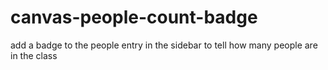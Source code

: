 # canvas-people-count-badge
add a badge to the people entry in the sidebar to tell how many people are in the class

